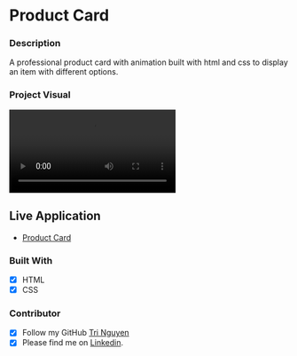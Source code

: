 # Product Card

### Description 

A professional product card with animation built with html and css to display an item with different options. 

### Project Visual

![product-card-demo](https://user-images.githubusercontent.com/71200950/182288227-4ab67fc7-59c7-4737-abe1-2c0a5e38a56e.mp4)

## Live Application
- [Product Card](https://tringuyen1086.github.io/product-card/)

### Built With

- [x] HTML
- [x] CSS

### Contributor

* [x] Follow my GitHub [Tri Nguyen](https://github.com/tringuyen1086)
* [x] Please find me on [Linkedin](https://www.linkedin.com/in/tri-nguyen-1086).